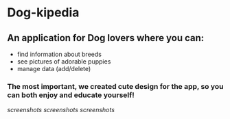 # Dog-kipedia
## An application for Dog lovers where you can:
- find information about breeds
- see pictures of adorable puppies
- manage data (add/delete)

### The most important, we created cute design for the app, so you can both enjoy and educate yourself!
*screenshots*
*screenshots*
*screenshots*

